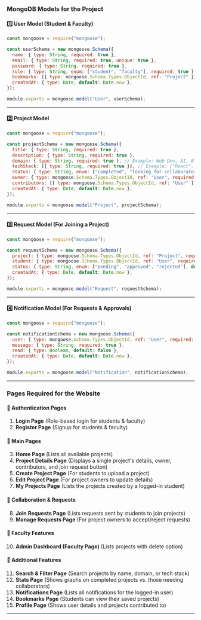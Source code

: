 ### **MongoDB Models for the Project**  

#### 1️⃣ **User Model (Student & Faculty)**  
```javascript
const mongoose = require("mongoose");

const userSchema = new mongoose.Schema({
  name: { type: String, required: true }, 
  email: { type: String, required: true, unique: true },
  password: { type: String, required: true },
  role: { type: String, enum: ["student", "faculty"], required: true }, // Role-based authentication
  bookmarks: [{ type: mongoose.Schema.Types.ObjectId, ref: "Project" }], // Bookmarked projects for students
  createdAt: { type: Date, default: Date.now },
});

module.exports = mongoose.model("User", userSchema);
```

---

#### 2️⃣ **Project Model**  
```javascript
const mongoose = require("mongoose");

const projectSchema = new mongoose.Schema({
  title: { type: String, required: true },
  description: { type: String, required: true },
  domain: { type: String, required: true }, // Example: Web Dev, AI, Blockchain, etc.
  techStack: [{ type: String, required: true }], // Example: ["React", "Node.js", "MongoDB"]
  status: { type: String, enum: ["completed", "looking for collaborators"], default: "looking for collaborators" },
  owner: { type: mongoose.Schema.Types.ObjectId, ref: "User", required: true }, // Owner of the project
  contributors: [{ type: mongoose.Schema.Types.ObjectId, ref: "User" }], // Students who joined the project
  createdAt: { type: Date, default: Date.now },
});

module.exports = mongoose.model("Project", projectSchema);
```

---

#### 3️⃣ **Request Model (For Joining a Project)**  
```javascript
const mongoose = require("mongoose");

const requestSchema = new mongoose.Schema({
  project: { type: mongoose.Schema.Types.ObjectId, ref: "Project", required: true },
  student: { type: mongoose.Schema.Types.ObjectId, ref: "User", required: true },
  status: { type: String, enum: ["pending", "approved", "rejected"], default: "pending" },
  createdAt: { type: Date, default: Date.now },
});

module.exports = mongoose.model("Request", requestSchema);
```

---

#### 4️⃣ **Notification Model (For Requests & Approvals)**  
```javascript
const mongoose = require("mongoose");

const notificationSchema = new mongoose.Schema({
  user: { type: mongoose.Schema.Types.ObjectId, ref: "User", required: true },
  message: { type: String, required: true },
  read: { type: Boolean, default: false },
  createdAt: { type: Date, default: Date.now },
});

module.exports = mongoose.model("Notification", notificationSchema);
```

---

### **Pages Required for the Website**  

#### **🔹 Authentication Pages**
1. **Login Page** (Role-based login for students & faculty)  
2. **Register Page** (Signup for students & faculty)  

#### **🔹 Main Pages**
3. **Home Page** (Lists all available projects)  
4. **Project Details Page** (Displays a single project's details, owner, contributors, and join request button)  
5. **Create Project Page** (For students to upload a project)  
6. **Edit Project Page** (For project owners to update details)  
7. **My Projects Page** (Lists the projects created by a logged-in student)  

#### **🔹 Collaboration & Requests**
8. **Join Requests Page** (Lists requests sent by students to join projects)  
9. **Manage Requests Page** (For project owners to accept/reject requests)  

#### **🔹 Faculty Features**
10. **Admin Dashboard (Faculty Page)** (Lists projects with delete option)  

#### **🔹 Additional Features**
11. **Search & Filter Page** (Search projects by name, domain, or tech stack)  
12. **Stats Page** (Shows graphs on completed projects vs. those needing collaborators)  
13. **Notifications Page** (Lists all notifications for the logged-in user)  
14. **Bookmarks Page** (Students can view their saved projects)  
15. **Profile Page** (Shows user details and projects contributed to)  

---

